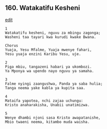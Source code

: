 ## 160. Watakatifu Kesheni
[edit](https://docs.google.com/document/d/1KcV89SGIFLmJSqjPs8DJGIMqOoVl0UEM/edit?mode=html)




    1
    Watakatifu kesheni, nguvu za mbingu zagonga;
    Washeni taa tayari kwa kurudi kwake Bwana.

    Chorus
    Yuaja, Yesu Mfalme, Yuaja mwenye fahari,
    Yesu yuaja enzini Karibu Yesu, uje.

    2
    Piga mbiu, tangazeni habari ya ukombozi.
    Ya Mponya wa upendo nayo nguvu ya samaha.

    3
    Falme nyingi zaangushwa, Panda ya saba hulia;
    Tanga neema yake kabla ya kupita saa.

    4
    Mataifa yapotea, nchi zajaa uchungu:
    Kristo anaharakisha, Unabii unatimizwa.

    5
    Wenye dhambi njoni sasa Kristo awapatanishe,
    Mbio twaeni neema, kitambo muda waisha.



